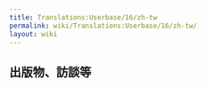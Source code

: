 ```yaml
---
title: Translations:Userbase/16/zh-tw
permalink: wiki/Translations:Userbase/16/zh-tw/
layout: wiki
---
```


## 出版物、訪談等
